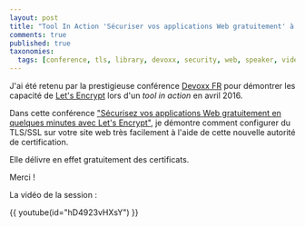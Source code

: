 ```yaml
---
layout: post
title: "Tool In Action 'Sécuriser vos applications Web gratuitement' à Devoxx 2016"
comments: true
published: true
taxonomies: 
  tags: [conference, tls, library, devoxx, security, web, speaker, video]
---
```


J'ai été retenu par la prestigieuse conférence [Devoxx FR](https://devoxx.fr) pour démontrer les capacité de [Let's Encrypt](https://letsencrypt.org/) lors d'un *tool in action* en avril 2016.

<!-- more -->

Dans cette conférence ["Sécurisez vos applications Web gratuitement en quelques minutes avec Let's Encrypt"](http://cfp.devoxx.fr/2016/talk/WFF-3798/Securisez_vos_applications_Web_gratuitement_en_quelques_minutes_avec_Let's_Encrypt.html), je démontre comment configurer du TLS/SSL sur votre site web très facilement à l'aide de cette nouvelle autorité de certification.

Elle délivre en effet gratuitement des certificats.

Merci !

La vidéo de la session :

{{ youtube(id="hD4923vHXsY") }}
